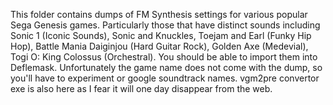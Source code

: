 This folder contains dumps of FM Synthesis settings for various popular Sega Genesis games. Particularly those that have distinct sounds including Sonic 1 (Iconic Sounds), Sonic and Knuckles, Toejam and Earl (Funky Hip Hop), Battle Mania Daiginjou (Hard Guitar Rock), Golden Axe (Medevial), Togi O: King Colossus (Orchestral). You should be able to import them into Deflemask. Unfortunately the game name does not come with the dump, so you'll have to experiment or google soundtrack names. vgm2pre convertor exe is also here as I fear it will one day disappear from the web.
